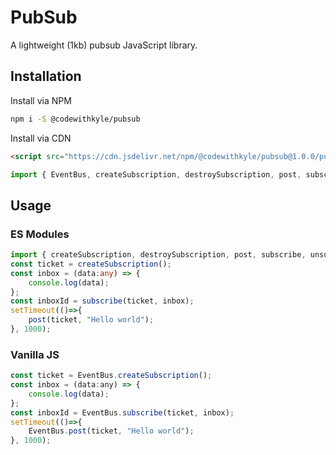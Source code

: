 # PubSub

A lightweight (1kb) pubsub JavaScript library.

## Installation

Install via NPM

```bash
npm i -S @codewithkyle/pubsub
```

Install via CDN

```html
<script src="https://cdn.jsdelivr.net/npm/@codewithkyle/pubsub@1.0.0/pubsub.min.js"></script>
```

```javascript
import { EventBus, createSubscription, destroySubscription, post, subscribe, unsubscribe } from "https://cdn.jsdelivr.net/npm/@codewithkyle/pubsub@1.0.0/pubsub.min.mjs";
```

## Usage

### ES Modules

```typescript
import { createSubscription, destroySubscription, post, subscribe, unsubscribe } from "https://cdn.jsdelivr.net/npm/@codewithkyle/pubsub@1.0.0/pubsub.min.mjs";
const ticket = createSubscription();
const inbox = (data:any) => {
    console.log(data);
};
const inboxId = subscribe(ticket, inbox);
setTimeout(()=>{
    post(ticket, "Hello world");
}, 1000);
```

### Vanilla JS

```javascript
const ticket = EventBus.createSubscription();
const inbox = (data:any) => {
    console.log(data);
};
const inboxId = EventBus.subscribe(ticket, inbox);
setTimeout(()=>{
    EventBus.post(ticket, "Hello world");
}, 1000);
```